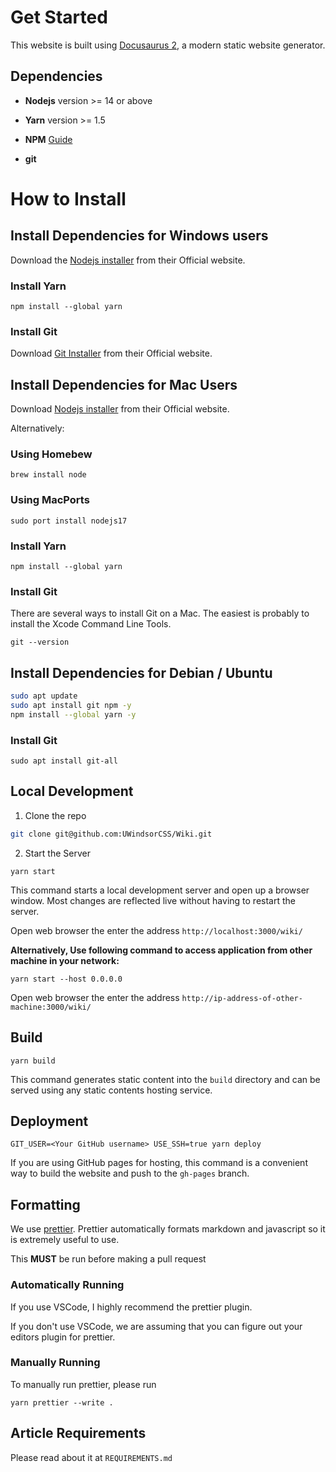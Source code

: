 # Get Started

This website is built using [Docusaurus 2](https://v2.docusaurus.io/), a modern static website generator.



## Dependencies

* **Nodejs** version >= 14 or above

* **Yarn** version >= 1.5

* **NPM** [Guide](https://docs.npmjs.com/downloading-and-installing-node-js-and-npm)

* **git**


# How to Install

## Install Dependencies for Windows users

Download the [Nodejs installer](https://nodejs.org/en/download/) from their Official website.

### Install Yarn

```
npm install --global yarn
```

### Install Git

Download [Git Installer](https://git-scm.com/download/win) from their Official website.

## Install Dependencies for Mac Users

Download [Nodejs installer](https://nodejs.org/en/download/) from their Official website.

Alternatively:

### Using Homebew

```
brew install node
```

### Using MacPorts

```
sudo port install nodejs17
```

### Install Yarn

```
npm install --global yarn
```

### Install Git

There are several ways to install Git on a Mac. The easiest is probably to install the Xcode Command Line Tools. 

```
git --version
```


## Install Dependencies for Debian / Ubuntu

```bash
sudo apt update
sudo apt install git npm -y
npm install --global yarn -y
```

### Install Git

```
sudo apt install git-all
```

## Local Development

1. Clone the repo

```bash
git clone git@github.com:UWindsorCSS/Wiki.git
```

2. Start the Server

```console
yarn start
```

This command starts a local development server and open up a browser window. Most changes are reflected live without having to restart the server.

Open web browser the enter the address `http://localhost:3000/wiki/`

**Alternatively, Use following command to access application from other machine in your network:**

`yarn start --host 0.0.0.0`

Open web browser the enter the address `http://ip-address-of-other-machine:3000/wiki/`

## Build

```console
yarn build
```

This command generates static content into the `build` directory and can be served using any static contents hosting service.

## Deployment

```console
GIT_USER=<Your GitHub username> USE_SSH=true yarn deploy
```

If you are using GitHub pages for hosting, this command is a convenient way to build the website and push to the `gh-pages` branch.

## Formatting

We use [prettier](https://prettier.io). Prettier automatically formats markdown and javascript so it is extremely useful to use.

This **MUST** be run before making a pull request

### Automatically Running

If you use VSCode, I highly recommend the prettier plugin.

If you don't use VSCode, we are assuming that you can figure out your editors plugin for prettier.

### Manually Running

To manually run prettier, please run

```console
yarn prettier --write .
```

## Article Requirements

Please read about it at `REQUIREMENTS.md`
